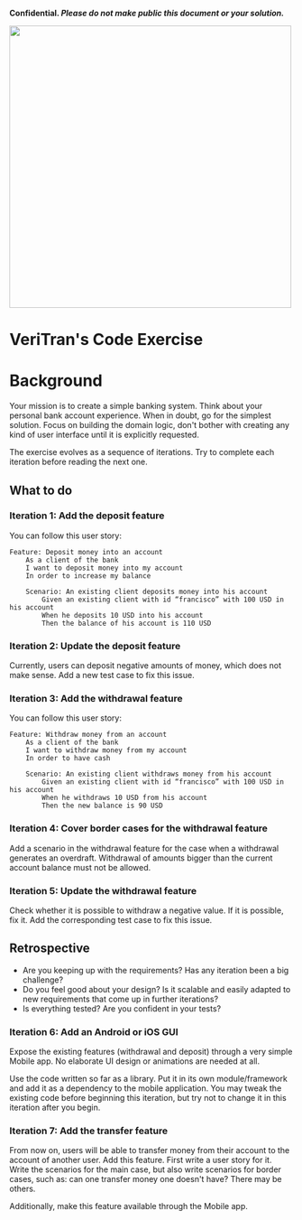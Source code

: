 **Confidential. *Please do not make public this document or your solution.***

<p>
<img width="500" src="https://i.imgur.com/jsTbKua.png">
</p>

# VeriTran's Code Exercise

# Background

Your mission is to create a simple banking system. Think about your personal bank account experience. When in doubt, go for the simplest solution. Focus on building the domain logic, don't bother with creating any kind of user interface until it is explicitly requested.

The exercise evolves as a sequence of iterations. Try to complete each iteration before reading the next one.

## What to do
### Iteration 1: Add the deposit feature

You can follow this user story:

```gherkin
Feature: Deposit money into an account
    As a client of the bank
    I want to deposit money into my account
    In order to increase my balance

    Scenario: An existing client deposits money into his account
        Given an existing client with id “francisco” with 100 USD in his account
        When he deposits 10 USD into his account
        Then the balance of his account is 110 USD
```

### Iteration 2: Update the deposit feature

Currently, users can deposit negative amounts of money, which does not make sense. Add a new test case to fix this issue.

### Iteration 3: Add the withdrawal feature

You can follow this user story:
```gherkin
Feature: Withdraw money from an account
    As a client of the bank
    I want to withdraw money from my account
    In order to have cash

    Scenario: An existing client withdraws money from his account
        Given an existing client with id “francisco” with 100 USD in his account
        When he withdraws 10 USD from his account
        Then the new balance is 90 USD
```

### Iteration 4: Cover border cases for the withdrawal feature

Add a scenario in the withdrawal feature for the case when a withdrawal generates an overdraft. Withdrawal of amounts bigger than the current account balance must not be allowed.

### Iteration 5: Update the withdrawal feature

Check whether it is possible to withdraw a negative value. If it is possible, fix it. Add the corresponding test case to fix this issue.

## Retrospective

- Are you keeping up with the requirements? Has any iteration been a big challenge?
- Do you feel good about your design? Is it scalable and easily adapted to new requirements that come up in further iterations?
- Is everything tested? Are you confident in your tests?

### Iteration 6: Add an Android or iOS GUI

Expose the existing features (withdrawal and deposit) through a very simple Mobile app. No elaborate UI design or animations are needed at all.

Use the code written so far as a library. Put it in its own module/framework and add it as a dependency to the mobile application. You may tweak the existing code before beginning this iteration, but try not to change it in this iteration after you begin.


### Iteration 7: Add the transfer feature

From now on, users will be able to transfer money from their account to the account of another user. Add this feature. First write a user story for it. Write the scenarios for the main case, but also write scenarios for border cases, such as: can one transfer money one doesn't have? There may be others.

Additionally, make this feature available through the Mobile app.

